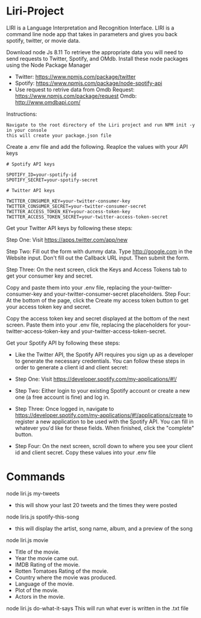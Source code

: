 # Liri-Project

LIRI is a Language Interpretation and Recognition Interface. LIRI is a command line node app that takes in parameters and gives you back spotify, twitter, or movie data.

Download node Js 8.11
To retrieve the appropriate data you will need to send requests to Twitter, Spotify, and OMdb.
Install these node packages using the Node Package Manager

  * Twitter: https://www.npmjs.com/package/twitter
  * Spotify: https://www.npmjs.com/package/node-spotify-api
  * Use request to retrive data from Omdb
      Request: https://www.npmjs.com/package/request
      Omdb: http://www.omdbapi.com/
  
  Instructions:
  
    Navigate to the root directory of the Liri project and run NPM init -y in your console
    this will create your package.json file
    
 Create a .env file and add the following. Reaplce the values with your API keys
 
 
    # Spotify API keys

    SPOTIFY_ID=your-spotify-id
    SPOTIFY_SECRET=your-spotify-secret

    # Twitter API keys

    TWITTER_CONSUMER_KEY=your-twitter-consumer-key
    TWITTER_CONSUMER_SECRET=your-twitter-consumer-secret
    TWITTER_ACCESS_TOKEN_KEY=your-access-token-key
    TWITTER_ACCESS_TOKEN_SECRET=your-twitter-access-token-secret
    
    
Get your Twitter API keys by following these steps:

Step One: Visit https://apps.twitter.com/app/new

Step Two: Fill out the form with dummy data. Type http://google.com in the Website input. Don't fill out the Callback URL input. Then submit the form.

Step Three: On the next screen, click the Keys and Access Tokens tab to get your consumer key and secret.

Copy and paste them into your .env file, replacing the your-twitter-consumer-key and your-twitter-consumer-secret placeholders.
Step Four: At the bottom of the page, click the Create my access token button to get your access token key and secret.

Copy the access token key and secret displayed at the bottom of the next screen. Paste them into your .env file, replacing the placeholders for your-twitter-access-token-key and your-twitter-access-token-secret.

Get your Spotify API by following  these steps:

* Like the Twitter API, the Spotify API requires you sign up as a developer to generate the necessary credentials. You can follow these steps in order to generate a client id and client secret:

* Step One: Visit https://developer.spotify.com/my-applications/#!/

* Step Two: Either login to your existing Spotify account or create a new one (a free account is fine) and log in.

* Step Three: Once logged in, navigate to https://developer.spotify.com/my-applications/#!/applications/create to register a new application to be used with the Spotify API. You can fill in whatever you'd like for these fields. When finished, click the "complete" button.

* Step Four: On the next screen, scroll down to where you see your client id and client secret. Copy these values into your .env file
    
# Commands
  node liri.js my-tweets
  * this will show your last 20 tweets and the times they were posted
  
  node liris.js spotify-this-song <enter song name here>
  * this will display the artist, song name, album, and a preview of the song
 
  node liri.js movie <enter movie name here>
  * Title of the movie.
  * Year the movie came out.
  * IMDB Rating of the movie.
  * Rotten Tomatoes Rating of the movie.
  * Country where the movie was produced.
  * Language of the movie.
  * Plot of the movie.
  * Actors in the movie.
 
 node liri.js do-what-it-says
  This will run what ever is written in the .txt file
